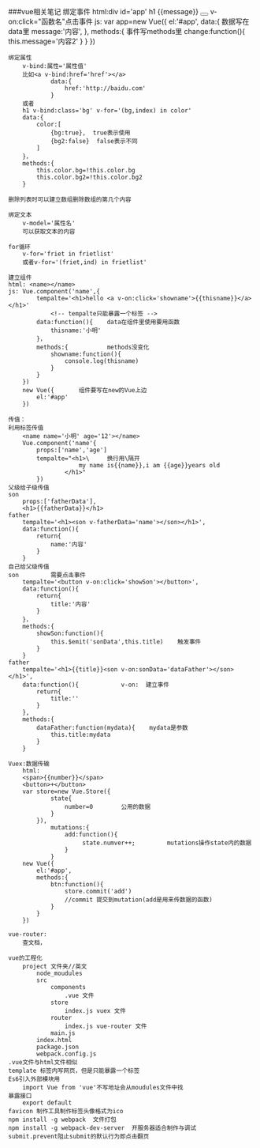 ###vue相关笔记
    绑定事件
    html:div id='app'
            h1  {{message}}
            <button v-on:click='change'></button>   v-on:click="函数名"点击事件
    js: var app=new Vue({
            el:'#app',
            data:{      数据写在data里
                message:'内容',
            },
            methods:{       事件写methods里
                change:function(){
                    this.message='内容2'
                }
            }
        })

    绑定属性
        v-bind:属性='属性值'
        比如<a v-bind:href='href'></a>
                data:{
                    href:'http://baidu.com'
                }
        或者
        h1 v-bind:class='bg' v-for='(bg,index) in color'
        data:{
            color:[
                {bg:true},  true表示使用
                {bg2:false}  false表示不同
            ]
        }，
        methods:{
            this.color.bg=!this.color.bg
            this.color.bg2=!this.color.bg2
        }

    删除列表时可以建立数组删除数组的第几个内容

    绑定文本
        v-model='属性名'
        可以获取文本的内容

    for循环
        v-for='friet in frietlist'
        或者v-for='(friet,ind) in frietlist'

    建立组件
    html: <name></name>
    js: Vue.component('name',{
            tempalte='<h1>hello <a v-on:click='showname'>{{thisname}}</a></h1>'
                <!-- tempalte只能暴露一个标签 -->
            data:function(){    data在组件里使用要用函数
                thisname:'小明'
            }，
            methods:{           methods没变化
                showname:function(){
                    console.log(thisname)
                }
            }
        })
        new Vue({       组件要写在new的Vue上边
            el:'#app'
        })

    传值：
    利用标签传值
        <name name='小明' age='12'></name>
        Vue.component('name'{
            props:['name','age']
            tempalte="<h1>\     换行用\隔开
                        my name is{{name}},i am {{age}}years old
                    </h1>"
            })
    父级给子级传值
    son
        props:['fatherData'],
        <h1>{{fatherData}}</h1>
    father
        tempalte='<h1><son v-fatherData='name'></son></h1>',
        data:function(){
            return{
                name:'内容'
            }
        }
    自己给父级传值
    son         需要点击事件
        tempalte='<button v-on:click='showSon'></button>',
        data:function(){
            return{
                title:'内容'
            }
        }，
        methods:{
            showSon:function(){
                this.$emit('sonData',this.title)    触发事件
            }
        }
    father
        tempalte='<h1>{{title}}<son v-on:sonData='dataFather'></son></h1>',
        data:function(){            v-on:  建立事件
            return{
                title:''
            }
        },
        methods:{
            dataFather:function(mydata){    mydata是参数
                this.title:mydata
            }
        }

    Vuex:数据传输
        html:
        <span>{{number}}</span>
        <button>+</button>
        var store=new Vue.Store({
                state{
                    number=0        公用的数据
                }
            }),
                mutations:{
                    add:function(){
                         state.numver++;         mutations操作state内的数据
                    }
                }
        new Vue({
            el:'#app',
            methods:{
                btn:function(){
                    store.commit('add')
                    //commit 提交到mutation(add是用来传数据的函数)
                }
            }
        })

    vue-router:
        查文档，

    vue的工程化
        project 文件夹//英文
            node_moudules
            src
                components
                    .vue 文件
                store
                    index.js vuex 文件
                router
                    index.js vue-router 文件
                main.js
            index.html
            package.json
            webpack.config.js
    .vue文件与html文件相似
    template 标签内写网页，但是只能暴露一个标签
    Es6引入外部模块用
        import Vue from 'vue'不写地址会从moudules文件中找
    暴露接口
        export default 
    favicon 制作工具制作标签头像格式为ico
    npm install -g webpack  文件打包
    npm install -g webpack-dev-server  开服务器适合制作与调试
    submit.prevent阻止submit的默认行为即点击翻页


    

    





